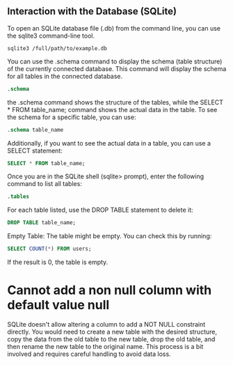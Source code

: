 ## Interaction with the Database (SQLite)

To open an SQLite database file (.db) from the command line, 
you can use the sqlite3 command-line tool.

```shell
sqlite3 /full/path/to/example.db
```

You can use the .schema command to display the schema (table structure) 
of the currently connected database. This command will display the schema
for all tables in the connected database.

```SQL
.schema
```

the .schema command shows the structure of the tables, 
while the SELECT * FROM table_name; command shows the 
actual data in the table. To see the schema for a specific
table, you can use:
```SQL
.schema table_name
```

Additionally, if you want to see the actual data in a table,
you can use a SELECT statement:

```SQL
SELECT * FROM table_name;
```

Once you are in the SQLite shell (sqlite> prompt), 
enter the following command to list all tables:

```SQL
.tables
```

For each table listed, use the DROP TABLE statement to delete it:

```SQL
DROP TABLE table_name;
```

Empty Table: The table might be empty. You can check this by running:

```SQL
SELECT COUNT(*) FROM users;
```
If the result is 0, the table is empty.



# Cannot add a non null column with default value null

SQLite doesn't allow altering a column to add a NOT NULL constraint directly. You would need to create a new table with the desired structure, copy the data from the old table to the new table, drop the old table, and then rename the new table to the original name. This process is a bit involved and requires careful handling to avoid data loss.


